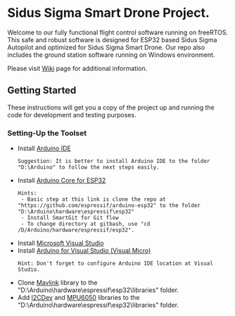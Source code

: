 # Sidus Sigma Smart Drone Project.

Welcome to our fully functional flight control software running on freeRTOS. This safe and robust software is designed for ESP32 based Sidus Sigma Autopilot and optimized for Sidus Sigma Smart Drone. Our repo also includes the ground station software running on Windows environment.

Please visit [Wiki](https://github.com/DevSidus/Sidus_Github/wiki) page for additional information.

## Getting Started
These instructions will get you a copy of the project up and running the code for development and testing purposes.

### Setting-Up the Toolset

* Install [Arduino IDE](https://www.arduino.cc/en/Main/Software)
  ```
  Suggestion: It is better to install Arduino IDE to the folder "D:\Arduino" to follow the next steps easily. 
  ``` 
* Install [Arduino Core for ESP32](https://github.com/espressif/arduino-esp32)
  ```
  Hints:
   - Basic step at this link is clone the repo at "https://github.com/espressif/arduino-esp32" to the folder "D:\Arduino\hardware\espressif\esp32"
   - Install SmartGit for Git flow
   - To change directory at gitbash, use "cd /D/Arduino/hardware/espressif/esp32".
  ```
* Install [Microsoft Visual Studio](https://visualstudio.microsoft.com/)
* Install [Arduino for Visual Studio (Visual Micro)](https://www.visualmicro.com/)
  ```
  Hint: Don't forget to configure Arduino IDE location at Visual Studio. 
  ``` 
* Clone [Mavlink](https://github.com/mavlink/c_library_v2.git) library to the "D:\Arduino\hardware\espressif\esp32\libraries" folder.
* Add [I2CDev](https://github.com/DevSidus/Wiki_Documents/blob/master/Global_Arduino_Libraries/I2Cdev.zip) and [MPU6050](https://github.com/DevSidus/Wiki_Documents/blob/master/Global_Arduino_Libraries/MPU6050.zip) libraries to the "D:\Arduino\hardware\espressif\esp32\libraries" folder.
